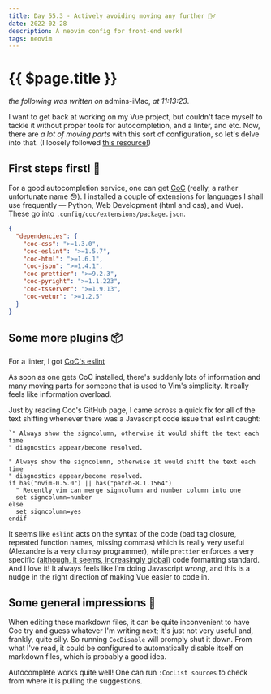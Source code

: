 ```yaml
---
title: Day 55.3 - Actively avoiding moving any further 🤹‍♂️
date: 2022-02-28
description: A neovim config for front-end work!
tags: neovim
---
```


# {{ $page.title }}

*the following was written on* admins-iMac, *at 11:13:23*.

I want to get back at working on my Vue project, but couldn't face myself to tackle it without proper tools for autocompletion, and a linter, and etc. Now, there are _a lot of moving parts_ with this sort of configuration, so let's delve into that. (I loosely followed [this resource!](https://morioh.com/p/e472c4057aeb))

## First steps first! 🐾

For a good autocompletion service, one can get [CoC](https://github.com/neoclide/coc.nvim) (really, a rather unfortunate name 😳). I installed a couple of extensions for languages I shall use frequently — Python, Web Development (html and css), and Vue). These go into `.config/coc/extensions/package.json`.

```json
{
  "dependencies": {
    "coc-css": ">=1.3.0",
    "coc-eslint": ">=1.5.7",
    "coc-html": ">=1.6.1",
    "coc-json": ">=1.4.1",
    "coc-prettier": ">=9.2.3",
    "coc-pyright": ">=1.1.223",
    "coc-tsserver": ">=1.9.13",
    "coc-vetur": ">=1.2.5"
  }
}
```

## Some more plugins 📦

For a linter, I got [CoC's eslint](https://github.com/neoclide/coc-eslint)

As soon as one gets CoC installed, there's suddenly lots of information and many moving parts for someone that is used to Vim's simplicity. It really feels like information overload.

Just by reading Coc's GitHub page, I came across a quick fix for all of the text shifting whenever there was a Javascript code issue that eslint caught:

```
`" Always show the signcolumn, otherwise it would shift the text each time
" diagnostics appear/become resolved.

" Always show the signcolumn, otherwise it would shift the text each time
" diagnostics appear/become resolved.
if has("nvim-0.5.0") || has("patch-8.1.1564")
  " Recently vim can merge signcolumn and number column into one
  set signcolumn=number
else
  set signcolumn=yes
endif
```

It seems like `eslint` acts on the syntax of the code (bad tag closure, repeated function names, missing commas) which is really very useful (Alexandre is a very clumsy programmer), while `prettier` enforces a very specific ([although, it seems, increasingly global](https://prettier.io/docs/en/why-prettier.html#ride-the-hype-train)) code formatting standard. And I love it! It always feels like I'm doing Javascript *wrong*, and this is a nudge in the right direction of making Vue easier to code in.

## Some general impressions 🧩

When editing these markdown files, it can be quite inconvenient to have Coc try and guess whatever I'm writing next; it's just not very useful and, frankly, quite silly. So running `CocDisable` will promply shut it down. From what I've read, it could be configured to automatically disable itself on markdown files, which is probably a good idea.

Autocomplete works quite well! One can run `:CocList sources` to check from where it is pulling the suggestions.

<FetchComments :title=$frontmatter.title />
<PostComments :title=$frontmatter.title />
